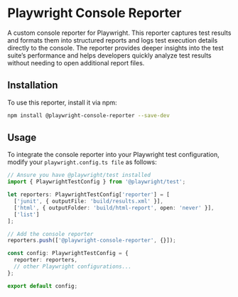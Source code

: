 # Playwright Console Reporter

A custom console reporter for Playwright. This reporter captures test results and formats them into structured reports and logs test execution details directly to the console. The reporter provides deeper insights into the test suite’s performance and helps developers quickly analyze test results without needing to open additional report files.

## Installation

To use this reporter, install it via npm:

```sh
npm install @playwright-console-reporter --save-dev
```

## Usage

To integrate the console reporter into your Playwright test configuration, modify your `playwright.config.ts file` as follows:

```typescript
// Ansure you have @playwright/test installed
import { PlaywrightTestConfig } from '@playwright/test';  

let reporters: PlaywrightTestConfig['reporter'] = [
  ['junit', { outputFile: 'build/results.xml' }],
  ['html', { outputFolder: 'build/html-report', open: 'never' }],
  ['list']
];

// Add the console reporter
reporters.push(['@playwright-console-reporter', {}]);

const config: PlaywrightTestConfig = {
  reporter: reporters,
  // other Playwright configurations...
};

export default config;

```
